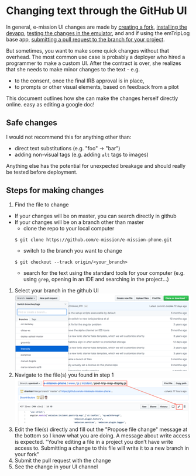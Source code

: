 # Changing text through the GitHub UI #

In general, e-mission UI changes are made by [creating a
fork](https://help.github.com/articles/fork-a-repo/), [installing the
devapp](https://github.com/e-mission/e-mission-devapp#installing), [testing the
changes in the emulator](https://github.com/e-mission/e-mission-phone#updating-the-ui-only), and and if using the emTripLog
base app, [submitting a pull request to the branch for your project](https://help.github.com/articles/about-pull-requests/).

But sometimes, you want to make some quick changes without that overhead. The
most common use case is probably a deployer who hired a programmer to make a
custom UI. After the contract is over, she realizes that she needs to make
minor changes to the text - e.g.
  - to the consent, once the final IRB approval is in place,
  - to prompts or other visual elements, based on feedback from a pilot

This document outlines how she can make the changes herself directly online.
easy as editing a google doc!

## Safe changes ##
I would not recommend this for anything other than:
  - direct text substitutions (e.g. "foo" -> "bar")
  - adding non-visual tags (e.g. adding `alt` tags to images)

Anything else has the potential for unexpected breakage and should really be
tested before deployment.

## Steps for making changes ##
1. Find the file to change
  - If your changes will be on master, you can search directly in github
  - If your changes will be on a branch other than master
    - clone the repo to your local computer
    ```
    $ git clone https://github.com/e-mission/e-mission-phone.git
    ```
    - switch to the branch you want to change
    ```
    $ git checkout --track origin/<your_branch>
    ```
    - search for the text using the standard tools for your computer (e.g.
      using `grep`, opening in an IDE and searching in the project...)

1. Select your branch in the github UI
![branch selection github ui](../../assets/overview/easiest_way_to_change_text/branch_selection_github_ui.png)
1. Navigate to the file(s) you found in step 1
![navigate to file and edit](../../assets/overview/easiest_way_to_change_text/navigate_to_file_and_edit.png)
1. Edit the file(s) directly and fill out the "Propose file change" message at the bottom so I know what you are doing. A message about write access is expected. "You’re editing a file in a project you don’t have write access to. Submitting a change to this file will write it to a new branch in your fork"
1. Submit the pull request with the change
1. See the change in your UI channel
